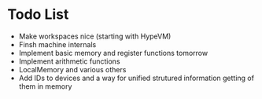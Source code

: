 Todo List
=========

* Make workspaces nice (starting with HypeVM)
* Finsh machine internals
* Implement basic memory and register functions tomorrow
* Implement arithmetic functions
* LocalMemory and various others
* Add IDs to devices and a way for unified strutured information getting of them in memory